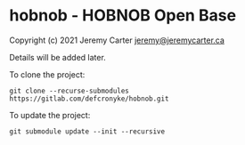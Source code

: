 # hobnob - HOBNOB Open Base  
  
Copyright (c) 2021 Jeremy Carter <jeremy@jeremycarter.ca>  
  
Details will be added later.  
  
To clone the project:  
```shell
git clone --recurse-submodules https://gitlab.com/defcronyke/hobnob.git
```  
  
To update the project:  
```shell
git submodule update --init --recursive
```  
  
